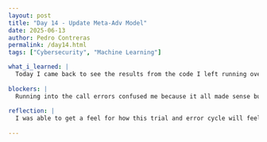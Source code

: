 ```yaml
---
layout: post
title: "Day 14 - Update Meta-Adv Model"
date: 2025-06-13
author: Pedro Contreras
permalink: /day14.html
tags: ["Cybersecurity", "Machine Learning"]

what_i_learned: |
  Today I came back to see the results from the code I left running overnight. The results were not what I was expecting because my model was only able to accurately detect 10% of all the datasets, clean data and cyber attacks, accurately. I then went back to the drawing board to try again and I did that by increasing the amount of sets from the dataset used for training to improve its ability to learn in order to detect these unforeseen attacks. Within this implementation I ran into multiple errors within the code itself that involved issues with certain calls in the code that just did not match as it needed to. After all of those trials, I finally got a code running and it should take a much longer time to fully run before I see the results. We also met with Dr. Cole to discuss our current progress and what to expect within the coming weeks. 
  
blockers: |
  Running into the call errors confused me because it all made sense but I was able to overcome and just have th emodel run more smoothly. The run time is also very annoying but that is how it is supposed to be and I know it won't be exactly the same as the paper. 
  
reflection: |
  I was able to get a feel for how this trial and error cycle will feel and able to overcome errors to improve my model. I need to gain a better understanding of my model on how it works in order to truly be able to present my teams progress. Some of the concepts ar estill new, but being able to see the model run in real time and be able to analyze its accuracy helps in gaining insight on these ML concepts, espectially how they take these datsets and train. 
  
---
```

